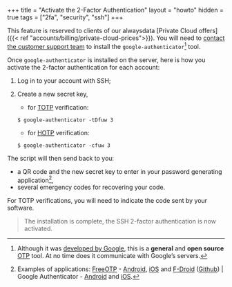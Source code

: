 +++
title = "Activate the 2-Factor Authentication"
layout = "howto"
hidden = true
tags = ["2fa", "security", "ssh"]
+++

This feature is reserved to clients of our alwaysdata [Private Cloud offers]({{< ref "accounts/billing/private-cloud-prices">}}). You  will need to [contact the customer support team](https://admin.alwaysdata.com/support/add) to install the `google-authenticator`[^1] tool.

Once `google-authenticator` is installed on the server, here is how you activate the 2-factor authentication for each account:

1. Log in to your account with SSH;

2. Create a new secret key,

    - for [TOTP](https://en.wikipedia.org/wiki/Time-based_One-Time_Password) verification:
    ```shell
    $ google-authenticator -tDfuw 3
    ```
    - for [HOTP](https://en.wikipedia.org/wiki/HMAC-based_one-time_password) verification:
    ```shell
    $ google-authenticator -cfuw 3
    ```
    
The script will then send back to you:
 - a QR code and the new secret key to enter in your password generating application[^2],
 - several emergency codes for recovering your code.

For TOTP verifications, you will need to indicate the code sent by your software.

> The installation is complete, the SSH 2-factor authentication is now activated.

[^1]: Although it was [developed by Google](https://github.com/google/google-authenticator-libpam/), this is a **general** and **open source** [OTP](https://en.wikipedia.org/wiki/One-time_password) tool. At no time does it communicate with Google’s servers.
[^2]: Examples of applications: [FreeOTP](https://freeotp.github.io/) - [Android](https://play.google.com/store/apps/details?id=org.fedorahosted.freeotp), [iOS](https://itunes.apple.com/us/app/freeotp-authenticator/id872559395?mt=8) and [F-Droid](https://f-droid.org/packages/org.fedorahosted.freeotp) ([Github](https://github.com/freeotp)) | Google Authenticator - [Android](https://play.google.com/store/apps/details?id=com.google.android.apps.authenticator2) and [iOS](https://apps.apple.com/fr/app/google-authenticator/id388497605).
